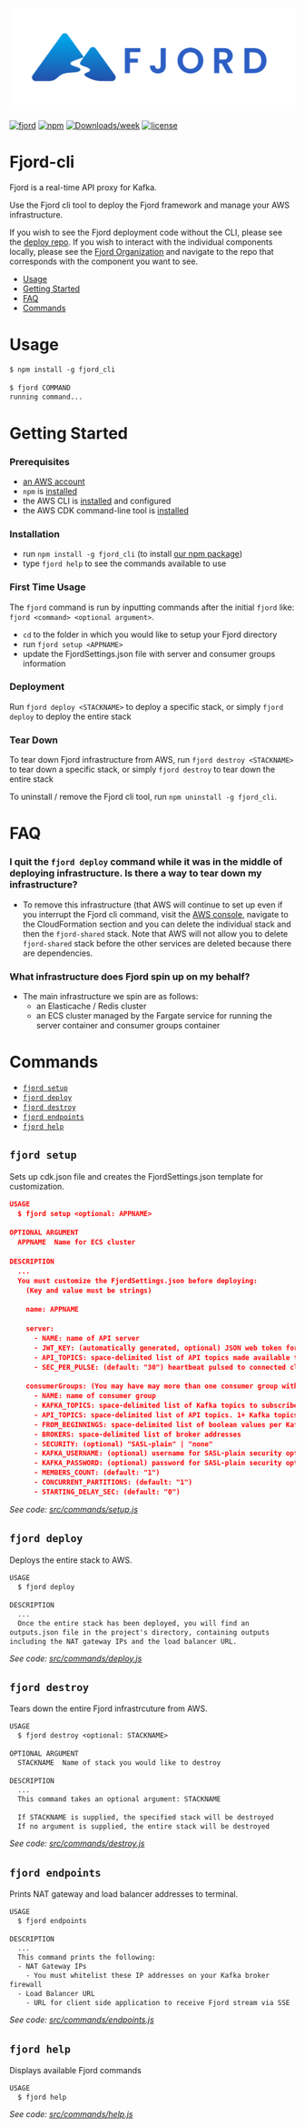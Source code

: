 ![Fjord Logo](https://github.com/fjord-framework/cli/blob/main/readme_materials/fjord.svg?raw=true)

[![fjord](https://img.shields.io/badge/fjord-case%20study-33c5ff.svg?color=3152c8&style=plastic)](https://github.com/fjord-framework/fjord-framework.github.io)
[![npm](https://img.shields.io/npm/v/fjord_cli.svg?color=3152c8&style=plastic)](https://www.npmjs.com/package/fjord_cli)
[![Downloads/week](https://img.shields.io/npm/dw/fjord_cli.svg?color=3152c8&style=plastic)](https://npmjs.org/package/fjord_cli)
[![license](https://img.shields.io/npm/l/nami-serverless.svg?color=3152c8&style=plastic)](https://www.npmjs.com/package/fjord_cli)

# Fjord-cli

Fjord is a real-time API proxy for Kafka.

Use the Fjord cli tool to deploy the Fjord framework and manage your AWS infrastructure.

If you wish to see the Fjord deployment code without the CLI, please see the [deploy repo](https://github.com/fjord-framework/cli). If you wish to interact with the individual components locally, please see the [Fjord Organization](https://github.com/fjord-framework) and navigate to the repo that corresponds with the component you want to see.

<!-- toc -->

- [Usage](#usage)
- [Getting Started](#getting-started)
- [FAQ](#faq)
- [Commands](#commands)
<!-- tocstop -->

# Usage

<!-- usage -->

```sh-session
$ npm install -g fjord_cli

$ fjord COMMAND
running command...

```

<!-- usagestop -->

# Getting Started

<!-- gettingstarted -->

### Prerequisites

- [an AWS account](https://portal.aws.amazon.com/gp/aws/developer/registration/index.html?nc2=h_ct&src=default&tag=soumet-20)
- `npm` is [installed](https://www.npmjs.com/get-npm)
- the AWS CLI is [installed](https://docs.aws.amazon.com/cli/latest/userguide/install-cliv2.html?tag=soumet-20) and configured
- the AWS CDK command-line tool is [installed](https://docs.aws.amazon.com/cdk/latest/guide/cli.html?tag=soumet-20)

### Installation

- run `npm install -g fjord_cli` (to install [our npm package](https://www.npmjs.com/package/fjord_cli))
- type `fjord help` to see the commands available to use

### First Time Usage

The `fjord` command is run by inputting commands after the initial `fjord` like: `fjord <command> <optional argument>`.

- `cd` to the folder in which you would like to setup your Fjord directory
- run `fjord setup <APPNAME>`
- update the FjordSettings.json file with server and consumer groups information

### Deployment

Run `fjord deploy <STACKNAME>` to deploy a specific stack, or simply `fjord deploy` to deploy the entire stack

### Tear Down

To tear down Fjord infrastructure from AWS, run `fjord destroy <STACKNAME>` to tear down a specific stack, or simply `fjord destroy` to tear down the entire stack

To uninstall / remove the Fjord cli tool, run `npm uninstall -g fjord_cli`.

<!-- gettingstartedstop -->

# FAQ

<!-- faq -->

### I quit the `fjord deploy` command while it was in the middle of deploying infrastructure. Is there a way to tear down my infrastructure?

- To remove this infrastructure (that AWS will continue to set up even if you interrupt the Fjord cli command, visit the [AWS console](https://aws.amazon.com/console?tag=soumet-20), navigate to the CloudFormation section and you can delete the individual stack and then the `fjord-shared` stack. Note that AWS will not allow you to delete `fjord-shared` stack before the other services are deleted because there are dependencies.

### What infrastructure does Fjord spin up on my behalf?

- The main infrastructure we spin are as follows:
  - an Elasticache / Redis cluster
  - an ECS cluster managed by the Fargate service for running the server container and consumer groups container

<!-- faqstop -->

# Commands

<!-- commands -->

- [`fjord setup`](#fjord-setup)
- [`fjord deploy`](#fjord-deploy)
- [`fjord destroy`](#fjord-destroy)
- [`fjord endpoints`](#fjord-endpoints)
- [`fjord help`](#fjord-help)

## `fjord setup`

Sets up cdk.json file and creates the FjordSettings.json template for customization.

```json
USAGE
  $ fjord setup <optional: APPNAME>

OPTIONAL ARGUMENT
  APPNAME  Name for ECS cluster

DESCRIPTION
  ...
  You must customize the FjordSettings.json before deploying:
    (Key and value must be strings)

    name: APPNAME

    server:
      - NAME: name of API server
      - JWT_KEY: (automatically generated, optional) JSON web token for a Fjord application
      - API_TOPICS: space-delimited list of API topics made available to web clients
      - SEC_PER_PULSE: (default: "30") heartbeat pulsed to connected clients to maintain SSE connection

    consumerGroups: (You may have may more than one consumer group within the array)
      - NAME: name of consumer group
      - KAFKA_TOPICS: space-delimited list of Kafka topics to subscribe to
      - API_TOPICS: space-delimited list of API topics. 1+ Kafka topics can map to a API topic; repeat API topic name to align with Kafka topic name
      - FROM_BEGINNINGS: space-delimited list of boolean values per Kafka topic
      - BROKERS: space-delimited list of broker addresses
      - SECURITY: (optional) "SASL-plain" | "none"
      - KAFKA_USERNAME: (optional) username for SASL-plain security option
      - KAFKA_PASSWORD: (optional) password for SASL-plain security option
      - MEMBERS_COUNT: (default: "1")
      - CONCURRENT_PARTITIONS: (default: "1")
      - STARTING_DELAY_SEC: (default: "0")
```

_See code: [src/commands/setup.js](https://github.com/fjord-framework/cli/blob/main/src/commands/setup.js)_

## `fjord deploy`

Deploys the entire stack to AWS.

```
USAGE
  $ fjord deploy

DESCRIPTION
  ...
  Once the entire stack has been deployed, you will find an outputs.json file in the project's directory, containing outputs including the NAT gateway IPs and the load balancer URL.
```

_See code: [src/commands/deploy.js](https://github.com/fjord-framework/cli/blob/main/src/commands/deploy.js)_

## `fjord destroy`

Tears down the entire Fjord infrastrcuture from AWS.

```
USAGE
  $ fjord destroy <optional: STACKNAME>

OPTIONAL ARGUMENT
  STACKNAME  Name of stack you would like to destroy

DESCRIPTION
  ...
  This command takes an optional argument: STACKNAME

  If STACKNAME is supplied, the specified stack will be destroyed
  If no argument is supplied, the entire stack will be destroyed
```

_See code: [src/commands/destroy.js](https://github.com/fjord-framework/cli/blob/main/src/commands/destroy.js)_

## `fjord endpoints`

Prints NAT gateway and load balancer addresses to terminal.

```
USAGE
  $ fjord endpoints

DESCRIPTION
  ...
  This command prints the following:
  - NAT Gateway IPs
    - You must whitelist these IP addresses on your Kafka broker firewall
  - Load Balancer URL
    - URL for client side application to receive Fjord stream via SSE
```

_See code: [src/commands/endpoints.js](https://github.com/fjord-framework/cli/blob/main/src/commands/endpoints.js)_

## `fjord help`

Displays available Fjord commands

```
USAGE
  $ fjord help
```

_See code: [src/commands/help.js](https://github.com/fjord-framework/cli/blob/main/src/commands/help.js)_

<!-- commandsstop -->
